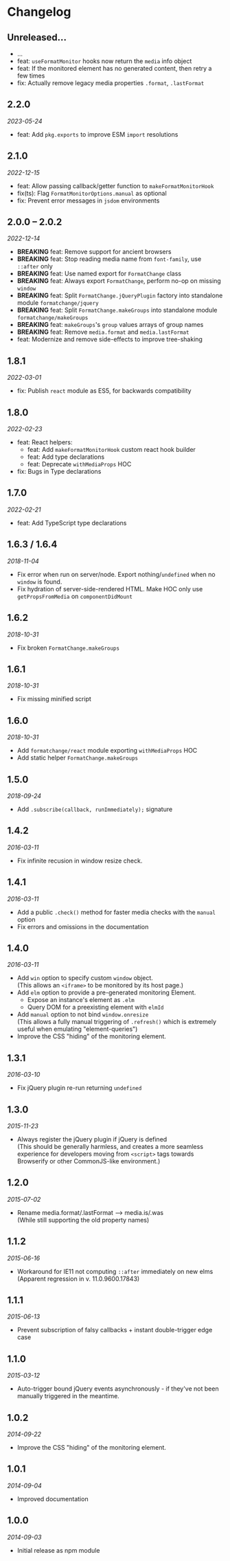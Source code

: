 # Changelog

## Unreleased...

- ... <!-- Add new lines here. Version number will be decided later -->
- feat: `useFormatMonitor` hooks now return the `media` info object
- feat: If the monitored element has no generated content, then retry a few times
- fix: Actually remove legacy media properties `.format`, `.lastFormat`

## 2.2.0

_2023-05-24_

- feat: Add `pkg.exports` to improve ESM `import` resolutions

## 2.1.0

_2022-12-15_

- feat: Allow passing callback/getter function to `makeFormatMonitorHook`
- fix(ts): Flag `FormatMonitorOptions.manual` as optional
- fix: Prevent error messages in `jsdom` environments

## 2.0.0 – 2.0.2

_2022-12-14_

- **BREAKING** feat: Remove support for ancient browsers
- **BREAKING** feat: Stop reading media name from `font-family`, use `::after` only
- **BREAKING** feat: Use named export for `FormatChange` class
- **BREAKING** feat: Always export `FormatChange`, perform no-op on missing `window`
- **BREAKING** feat: Split `FormatChange.jQueryPlugin` factory into standalone module `formatchange/jquery`
- **BREAKING** feat: Split `FormatChange.makeGroups` into standalone module `formatchange/makeGroups`
- **BREAKING** feat: `makeGroups`'s `group` values arrays of group names
- **BREAKING** feat: Remove `media.format` and `media.lastFormat`
- feat: Modernize and remove side-effects to improve tree-shaking

## 1.8.1

_2022-03-01_

- fix: Publish `react` module as ES5, for backwards compatibility

## 1.8.0

_2022-02-23_

- feat: React helpers:
  - feat: Add `makeFormatMonitorHook` custom react hook builder
  - feat: Add type declarations
  - feat: Deprecate `withMediaProps` HOC
- fix: Bugs in Type declarations

## 1.7.0

_2022-02-21_

- feat: Add TypeScript type declarations

## 1.6.3 / 1.6.4

_2018-11-04_

- Fix error when run on server/node. Export nothing/`undefined` when no `window` is found.
- Fix hydration of server-side-rendered HTML. Make HOC only use `getPropsFromMedia` on `componentDidMount`

## 1.6.2

_2018-10-31_

- Fix broken `FormatChange.makeGroups`

## 1.6.1

_2018-10-31_

- Fix missing minified script

## 1.6.0

_2018-10-31_

- Add `formatchange/react` module exporting `withMediaProps` HOC
- Add static helper `FormatChange.makeGroups`

## 1.5.0

_2018-09-24_

- Add `.subscribe(callback, runImmediately);` signature

## 1.4.2

_2016-03-11_

- Fix infinite recusion in window resize check.

## 1.4.1

_2016-03-11_

- Add a public `.check()` method for faster media checks with the `manual` option
- Fix errors and omissions in the documentation

## 1.4.0

_2016-03-11_

- Add `win` option to specify custom `window` object.  
  (This allows an `<iframe>` to be monitored by its host page.)
- Add `elm` option to provide a pre-generated monitoring Element.
  - Expose an instance's element as `.elm`
  - Query DOM for a preexisting element with `elmId`
- Add `manual` option to not bind `window.onresize`  
  (This allows a fully manual triggering of `.refresh()`
  which is extremely useful when emulating "element-queries")
- Improve the CSS "hiding" of the monitoring element.

## 1.3.1

_2016-03-10_

- Fix jQuery plugin re-run returning `undefined`

## 1.3.0

_2015-11-23_

- Always register the jQuery plugin if jQuery is defined  
  (This should be generally harmless, and creates a more seamless
  experience for developers moving from `<script>` tags
  towards Browserify or other CommonJS-like environment.)

## 1.2.0

_2015-07-02_

- Rename media.format/.lastFormat --> media.is/.was  
  (While still supporting the old property names)

## 1.1.2

_2015-06-16_

- Workaround for IE11 not computing `::after` immediately on new elms  
  (Apparent regression in v. 11.0.9600.17843)

## 1.1.1

_2015-06-13_

- Prevent subscription of falsy callbacks + instant double-trigger edge case

## 1.1.0

_2015-03-12_

- Auto-trigger bound jQuery events asynchronously - if they've not been manually triggered in the meantime.

## 1.0.2

_2014-09-22_

- Improve the CSS "hiding" of the monitoring element.

## 1.0.1

_2014-09-04_

- Improved documentation

## 1.0.0

_2014-09-03_

- Initial release as npm module
